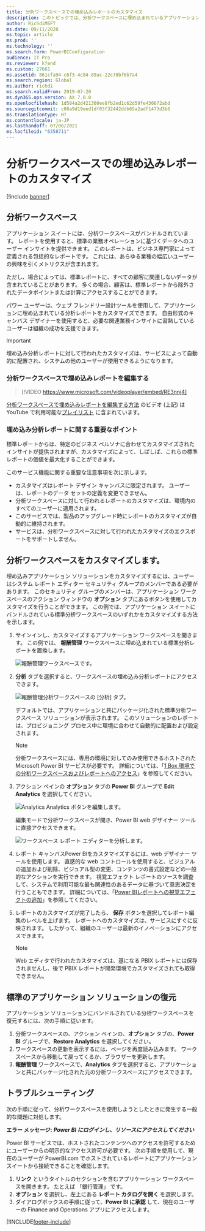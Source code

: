```yaml
---
title: 分析ワークスペースでの埋め込みレポートのカスタマイズ
description: このトピックでは、分析ワークスペースに埋め込まれているアプリケーション レポートをパワー ユーザーがカスタマイズできるようにする方法について説明します。
author: RichdiMSFT
ms.date: 09/11/2020
ms.topic: article
ms.prod: ''
ms.technology: ''
ms.search.form: PowerBIConfiguration
audience: IT Pro
ms.reviewer: kfend
ms.custom: 27661
ms.assetid: 861cfa94-c6f3-4c84-89ac-22c78bf6b7a4
ms.search.region: Global
ms.author: richdi
ms.search.validFrom: 2019-07-20
ms.dyn365.ops.version: AX 7.0.0
ms.openlocfilehash: 1d584a2d421360ee8fb2ed1c62d59fe430872abd
ms.sourcegitcommit: c08a9d19eed1df03f32442ddb65a2adf1473d3b6
ms.translationtype: HT
ms.contentlocale: ja-JP
ms.lasthandoff: 07/06/2021
ms.locfileid: "6358711"
---
```

# <a name="customize-embedded-reports-in-analytical-workspaces"></a>分析ワークスペースでの埋め込みレポートのカスタマイズ

[!include [banner](../includes/banner.md)]


## <a name="analytical-workspaces"></a>分析ワークスペース

アプリケーション スイートには、分析ワークスペースがバンドルされています。 レポートを使用すると、標準の業務オペレーションに基づくデータへのユーザー インサイトを提供できます。 このレポートは、ビジネス専門家によって定義される包括的なレポートです。 これには、あらゆる業種の幅広いユーザーの興味を引くメトリクスが含まれます。

ただし、場合によっては、標準レポートに、すべての顧客に関連しないデータが含まれていることがあります。 多くの場合、顧客は、標準レポートから除外されたデータポイントまたは計算にアクセスすることができます。

パワー ユーザーは、ウェブ フレンドリー設計ツールを使用して、アプリケーションに埋め込まれている分析レポートをカスタマイズできます。 自由形式のキャンバス デザイナーを使用すると、必要な関連業務インサイトに習熟しているユーザーは組織の成功を支援できます。

> [!IMPORTANT]
> 埋め込み分析レポートに対して行われたカスタマイズは、サービスによって自動的に配置され、システムの他のユーザーが使用できるようになります。

### <a name="edit-embedded-reports-in-analytical-workspaces"></a>分析ワークスペースで埋め込みレポートを編集する

> [!VIDEO https://www.microsoft.com/videoplayer/embed/RE3nnj4]

[分析ワークスペースで埋め込みレポートを編集する方法](https://youtu.be/_8WlwmSggcQ) のビデオ (上記) は YouTube で利用可能な[プレイリスト](https://www.youtube.com/playlist?list=PLcakwueIHoT_SYfIaPGoOhloFoCXiUSyW) に含まれています。

### <a name="important-points-about-embedded-analytical-reports"></a>埋め込み分析レポートに関する重要なポイント

標準レポートからは、特定のビジネス ペルソナに合わせてカスタマイズされたインサイトが提供されますが、カスタマイズによって、しばしば、これらの標準レポートの価値を最大化することができます。

このサービス機能に関する重要な注意事項を次に示します。

- カスタマイズはレポート デザイン キャンバスに限定されます。 ユーザーは、レポートのデータ セットの定義を変更できません。
- 分析ワークスペースに対して行われるレポートのカスタマイズは、環境内のすべてのユーザーに適用されます。
- このサービスでは、製品のアップグレード時にレポートのカスタマイズが自動的に維持されます。
- サービスは、分析ワークスペースに対して行われたカスタマイズのエクスポートをサポートしません。

## <a name="customize-an-analytical-workspace"></a>分析ワークスペースをカスタマイズします。

埋め込みアプリケーション ソリューションをカスタマイズするには、ユーザーはシステム レポート エディター セキュリティ グループのメンバーである必要があります。 このセキュリティ グループのメンバーは、アプリケーション ワークスペースのアクション ウィンドウの **オプション** タブにあるボタンを使用してカスタマイズを行うことができます。 この例では、アプリケーション スイートにバンドルされている標準分析ワークスペースのいずれかをカスタマイズする方法を示します。

1. サインインし、カスタマイズするアプリケーション ワークスペースを開きます。 この例では、 **報酬管理** ワークスペースに埋め込まれている標準分析レポートを置換します。

    ![報酬管理ワークスペースです。](media/compensation-management-workspace.png)

2. **分析** タブを選択すると、ワークスペースの埋め込み分析レポートにアクセスできます。

    ![報酬管理分析ワークスペースの [分析] タブ。](media/compensation-management-analytics.png)

    デフォルトでは、アプリケーションと共にパッケージ化された標準分析ワークスペース ソリューションが表示されます。 このソリューションのレポートは、プロビジョニング プロセス中に環境に合わせて自動的に配置および設定されます。

    > [!NOTE]
    > 分析ワークスペースには、専用の環境に対してのみ使用できるホストされた Microsoft Power BI サービスが必要です。 詳細については、「[1 Box 環境での分析ワークスペースおよびレポートへのアクセス](/archive/blogs/dynamicsaxbi/accessing-analytical-workspaces-on-1box-environment)」を参照してください。

3. アクション ペインの **オプション** タブの **Power BI** グループで **Edit Analytics** を選択してください。

    ![Analytics Analytics ボタンを編集します。](media/analytical-workspace-edit-entry.png)

    編集モードで分析ワークスペースが開き、Power BI web デザイナー ツールに直接アクセスできます。

    ![ワークスペース レポート エディターを分析します。](media/analytical-workspace-edit-view.png)

4. レポート キャンバスPower BIをカスタマイズするには、web デザイナー ツールを使用します。 直感的な web コントロールを使用すると、ビジュアルの追加および削除、ビジュアル型の変更、コンテンツの書式設定などの一般的なアクションを実行できます。 視覚エフェクト レポートのソースを調査して、システムで利用可能な最も関連性のあるデータに基づいて意思決定を行うこともできます。 詳細については、「[Power BIレポートへの視覚エフェクトの追加](/power-bi/visuals/power-bi-report-add-visualizations-i)」を参照してください。
5. レポートのカスタマイズが完了したら、 **保存** ボタンを選択してレポート編集のレベルを上げます。 レポートへのカスタマイズは、サービスにすぐに反映されます。 したがって、組織のユーザーは最新のイノベーションにアクセスできます。

    > [!NOTE]
    > Web エディタで行われたカスタマイズは、基になる PBIX レポートには保存されませんし、後で PBIX レポートが開発環境でカスタマイズされても取得できません。

## <a name="restore-the-standard-application-solution"></a>標準のアプリケーション ソリューションの復元

アプリケーション ソリューションにバンドルされている分析ワークスペースを復元するには、次の手順に従います。

1. 分析ワークスペースの、アクション ペインの、**オプション** タブの、**Power BI** グループで、**Restore Analytics** を選択してください。
2. ワークスペースの更新を表示するには、ページを再度読み込みます。 ワークスペースから移動して戻ってくるか、ブラウザーを更新します。
3. **報酬管理** ワークスペースで、**Analytics** タブを選択すると、アプリケーションと共にパッケージ化された元の分析ワークスペースにアクセスできます。

## <a name="troubleshooting"></a>トラブルシューティング

次の手順に従って、分析ワークスペースを使用しようとしたときに発生する一般的な問題に対処します。

**エラー メッセージ:** **_Power BI にログインし、リソースにアクセスしてください_**

Power BI サービスでは、ホストされたコンテンツへのアクセスを許可するためにユーザーからの明示的なアクセス許可が必要です。 次の手順を使用して、現在のユーザーが PowerBI.com でホストされているレポートにアプリケーション スイートから接続できることを確認します。

1. **リンク** というタイトルのセクションを含むアプリケーション ワークスペースを開きます。 たとえば 「銀行管理」 です。
2. **オプション** を選択し、左上にある **レポート カタログを開く** を選択します。
3. ダイアログボックスの手順に従って、**Power BI に承認** して、現在のユーザーの Finance and Operations アプリにアクセスします。


[!INCLUDE[footer-include](../../../includes/footer-banner.md)]